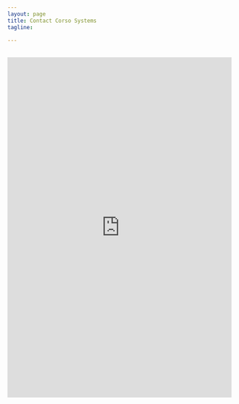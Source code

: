 ```yaml
---
layout: page
title: Contact Corso Systems
tagline: 

---
```



<body>


<!--<img style="margin-left:auto; margin-right:auto; display:block;" src="img/chat.svg" height="100px" width="100px">-->

<!--Javascript-->

<script src="http://code.jquery.com/jquery-latest.min.js"></script>
<script src="http://ajax.googleapis.com/ajax/libs/jquery/1.10.2/jquery.min.js"></script>﻿
<script src="js/bootstrap.js"></script>
<iframe id="JotFormIFrame" onload="window.parent.scrollTo(0,0)" allowtransparency="true" src="http://form.jotform.us/form/42667426563159" frameborder="0" style="width:100%; height:764px; border:none;" scrolling="no"></iframe>
<script type="text/javascript">window.handleIFrameMessage = function(e) {var args = e.data.split(":");var iframe = document.getElementById("JotFormIFrame");if (!iframe)return;switch (args[0]) {case "scrollIntoView":iframe.scrollIntoView();break;case "setHeight":iframe.style.height = args[1] + "px";break;case "collapseErrorPage":if (iframe.clientHeight > window.innerHeight) {iframe.style.height = window.innerHeight + "px";}break;case "reloadPage":window.location.reload();break;}};if (window.addEventListener) {window.addEventListener("message", handleIFrameMessage, false);} else if (window.attachEvent) {window.attachEvent("onmessage", handleIFrameMessage);}</script>
</body>